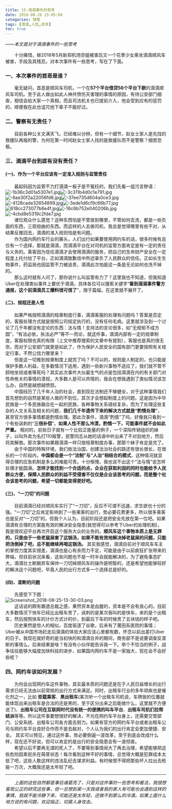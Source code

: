 ```yaml
---
title: 15-滴滴事件的思考
date: 2018-08-26 15:05:04
categories: 随笔
tags: [滴滴,人性,资本]
toc: true
--- 
```

<p class = "uk-text-right"><i>——本文是对于滴滴事件的一些思考</i></p>   

&emsp;&emsp;十分痛惜，继2018年5月新郑机场空姐被害后又一个花季少女乘坐滴滴顺风车被害，手段及其残忍。对本次事件有一些思考，写在了下面。
### 一、本次事件的首恶是谁？  
&emsp;&emsp;毫无疑问，首恶是顺风车司机，一个在**57个平台借贷56个平台下款**的滴滴顺风车司机。至于此人做出如此人神共愤伤天害理的事情的原因，有待公安部门细查，相信会给大家一个真相，而且司法机关也已提前介入，他会受到应有的惩罚的，顺便我在此也诅咒他下辈子不能好过。
### 二、警察有无责任？
&emsp;&emsp;目前各种公关文满天飞，已经难以分辨，但有一个细节，赵女士家人是先找的救援队再报的警，为何在第一时间赵女士家人找的是救援队而不是警察？细思恐极。
### 三、滴滴平台到底有没有责任？
#### (一)、作为一个平台应该有一定准入规则与监管责任  
&emsp;&emsp;最起码因为监管不力打滴滴一板子是不冤枉的，我们先看一组污言秽语：  
![-1b36c3d01a5307e1.jpg](https://i.loli.net/2018/08/26/5b8252667e63a.jpg)![-3c311b4d0c1e791.jpg](https://i.loli.net/2018/08/26/5b8252667f118.jpg)![-6ae30f2a22056fd8.jpg](https://i.loli.net/2018/08/26/5b825266aca82.jpg)![-37ee735d604a0ce3.jpg](https://i.loli.net/2018/08/26/5b825266ad2fa.jpg)![-4128cade32654899.jpg](https://i.loli.net/2018/08/26/5b825266ad3ae.jpg)![-3ede1d6cf9c66b77.jpg](https://i.loli.net/2018/08/26/5b825266ad5b0.jpg)![618cc273077b6e4f.jpg](https://i.loli.net/2018/08/26/5b825266af40e.jpg)![-16c6b752e040206b.jpg](https://i.loli.net/2018/08/26/5b825266af8de.jpg)![-4cbd8e5319c2fde7.jpg](https://i.loli.net/2018/08/26/5b825266dfe89.jpg)  
&emsp;&emsp;诸位观众什么感觉？这种东西怕是不管放到哪里，不管如何去洗，都是一些负面的东西，三观扭曲的东西。而这样的人去做司机，我总是觉得哪里有些不对，从结果反推回去，滴滴的准入规则怕是有问题。  
&emsp;&emsp;作为国内网约车行业的寡头，人们出行如果要使用网约车的话，很多时候有且仅有一个选择，那就是滴滴，而滴滴平台在对司机的监管方面肯定是有一定的责任与义务的。乘客因为信任滴滴才会使用滴滴的服务，把自己的生命财产安全在一定程度上托付给了平台，正如滴滴致歉信中所述辜负了人民群众的信任。正如长生生物事件，药监局也因监管不力被追责，滴滴此次怕是这一条是无论如何也洗不掉的。  
&emsp;&emsp;那么这时就有人问了，那你说什么叫监管有力了？这里我也不知道，但我知道Uber在处理类似事件上要优于滴滴，具体各位可以搜索关键字“**看到滴滴事件警方通报，这个前滴滴员工爆料很可信了**”，限于篇幅，在这里就不展开了。  
#### (二)、规程还是人性
&emsp;&emsp;如果严格按照滴滴的规章制度行事，滴滴客服的处理有问题吗？答案是否定的，客服处理方式就是按照公司规定执行的，没有任何毛病。这里就涉及到一个讨论了几千年都没有定论的东西：法与情！支持法的言论很多，如“无规矩不成方圆”，“有法必依，执法必严”等不一而论，就这件事，滴滴内部有一定的规章制度，客服权限也真的有限（上文中推荐搜索的文章中有提到），客服也是真的很无奈。而对于公安部门就更是如此了，作为保护人民安全的国有部门更要按照有关规定行事，不然公信力哪里来？  
&emsp;&emsp;但是这一切推到规章制度上就完了吗？不可以的，规则是人制定的，也只能是保护多数人利益，在多数情况下适用，遇到一些新兴事物不适应了，我们就不管不顾地坐视或者等死吗？其实此次事件大伙最生气的点是包括滴滴在内的有关部门对性命攸关的事情的漠视，大多数人是可以共情的，我会在想我遇到了类似情况该怎么办，自然是越想越愤怒。  
&emsp;&emsp;中国经历了几千年人治的社会，直到现在法制还不够健全，对于这种事情我们首先想到的自然是某些人做的不到位，其次才会想起制度上的问题。这是因为中华民族是一个多民族融合在一起的民族，各种事物关系错综复杂，而为了处理这些复杂的人文关系及相关的问题，**我们几千年遗传下来的解决方式就是“酌情处理”**，甚至官方很多事情都是酌情处理。那此次事件，滴滴“酌情”了吗，好像我只看到一个有些讽刺的“**三倍补偿**”。**如果人性不那么冷漠，酌情一下，可能事件就不会如此严重。**  相对的，前些日子就有一个比较正能量的例子，一个深陷传销组织的妹子，以叫外卖为名打110报警，民警同志从她的话语中听出来了不对劲地方，然后将其解救。那次事件如果跟滴滴一样只按规章制度办事，那那个妹子肯定是完了。  
&emsp;&emsp;由于中国的特殊环境，我们依法治国，创建法治社会的路还有很长很长，在很长的一个阶段内，**中国都会是一个“法制”与“人治”相结合的模式**，这种情况就显得合理的应急机制是多么的难能可贵。十分惭愧，我也说不出这个“法与情”该怎样处理才能圆满。**怎样才能找到一个合适的点，企业在获取利润的同时也能给予人民群众方便，保障人民群众的利益不受侵害不仅仅是企业该思考的问题，而是整个社会该思考的问题，希望一切都能变得更好吧。**  
#### (三)、“一刀切”的问题  
&emsp;&emsp;目前滴滴已经对顺风车实行了“一刀切”，反应不可谓不迅速，求生欲也十分的强。“一刀切”之后肯定影响到了一些乘客的出行，势必要花费更多，所以很多乘客也是反对“一刀切”的，但我个人认为，目前阶段还是把安全先放在第一位吧。如果滴滴有合理的方案能有效的解决安全隐患(我觉得可以参考下Uber的处理机制)，我是很欢迎平台再次开启这个服务大众的业务的。**顺风车这个事物本质上是无罪的，只是由于一些老鼠屎害了这锅汤，如果不能有效地解决掉老鼠屎的问题，只能把汤倒掉了吧，总不能继续再喝这锅汤。** 其实我感觉，滴滴目前对于顺风车车主的掌控力度其实很差，滴滴也是心有余而力不足，可能是由于以前疯狂扩张带来的弊端，但目前状况来看，这些问题也不是一时半会就能解决的，为了避免事态扩大，滴滴壮士断腕弃车保帅一刀切掉顺风车的操作是明智的，还是希望他能够较好的解决这个问题吧，毕竟人民的出行方式多一个选择总是好的。  
#### (四)、垄断的问题  
&emsp;&emsp;先感受下下图：  
![Screenshot_2018-08-25-13-30-03.png](https://i.loli.net/2018/08/26/5b8268547f051.png)   
&emsp;&emsp;这话说的颇有霸道总裁之感，果然资本是血腥的，资本是不会有良心的。目前大多数情况下快车已经比出租车贵了，讽刺的是某次我叫的是快车，来的是个出租车，然后按照快车的计价方式计的价，到最后下车的时候贵了五块钱的样子吧。  
&emsp;&emsp;历史果然是惊人的相似，百度驱逐了谷歌，后来有了莆田系医院的事情；Uber被从中国市场赶走后滴滴的体验大家应该心里都有数，怀念以前出差打Uber的日子。我现在就好奇的是当初快的和滴滴合并的期间，商务部不是说要调查反垄断的事情么，后来结果是啥？有没有小伙伴能告诉我一下。举个不恰当的例子，战争往往能够大幅度加快科技的进步，如果国内网约车不是一家独大，现在会不会好些呢？  

### 四、网约车该如何发展？
&emsp;&emsp;为何会出现网约车这件事物，其实最本质的问题还是在于人民日益增长的出行需求已经无法由以前常规的出行方式来满足。同时，出租车行业的多年顽疾也是催化剂之一，比如 **拒载乘客**、**黑出租车**(某次听一个出租车司机说，车牌放的位置就能体现出来出租车是合法的还是黑的，至于区分出来之后能做什么，这里就不方便说了)、**出租车公司在互联网时代没有统一的便携的叫车平台**、**出租车司机们拉帮结派**等等。所以这件事要想很好的解决，不光在网约车平台身上，还需要交管部门、公安系统、出租车公司各方面去努力。如果有官方的网约车平台或者出租车公司与网约车平台良好合作而不是去敌对，个人认为我们的出行肯定会更加便捷、安全。 其实可以预见，通过这件事，势必要倒逼一波改革，至于到底会改成什么样，现在还不好说，但可以肯定的是出行的安全隐患会有一波彻查。  
&emsp;&emsp;希望以后不要再无谓的死人了，不要等到事情闹大了再去治理，希望能够把这些危险因素扼杀在萌芽状态！每次看到这种不好的事情，总觉得大概是犯罪成本太低了吧，这些人敢这样的违法乱纪去谋求利益。有时候恨不得把那些坏人拉出去枪毙一万次，大概我还是太年轻了吧。  

---  

&emsp;&emsp;*上面的这些自然都是事后诸葛亮了，只是对这件事的一些思考和看法，我很想客观公正的研究这些事，但一旦想到某一天我或者我的家人有可能也会遇到这样的事情，我就不能冷静下来，可能还是太年轻，还做不到那么的冷漠。如果上面什么地方说的有问题，欢迎指正，切莫人身攻击。*